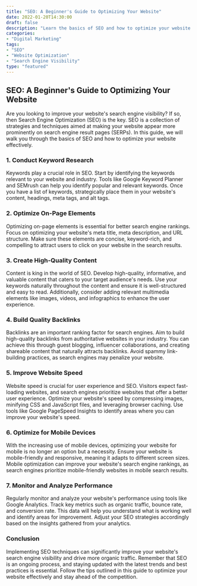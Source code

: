 ```yaml
---
title: "SEO: A Beginner's Guide to Optimizing Your Website"
date: 2022-01-20T14:30:00
draft: false
description: "Learn the basics of SEO and how to optimize your website for search engine visibility."
categories:
- "Digital Marketing"
tags:
- "SEO"
- "Website Optimization"
- "Search Engine Visibility"
type: "featured" 
---
```


## SEO: A Beginner's Guide to Optimizing Your Website

Are you looking to improve your website's search engine visibility? If so, then Search Engine Optimization (SEO) is the key. SEO is a collection of strategies and techniques aimed at making your website appear more prominently on search engine result pages (SERPs). In this guide, we will walk you through the basics of SEO and how to optimize your website effectively.

### 1. Conduct Keyword Research

Keywords play a crucial role in SEO. Start by identifying the keywords relevant to your website and industry. Tools like Google Keyword Planner and SEMrush can help you identify popular and relevant keywords. Once you have a list of keywords, strategically place them in your website's content, headings, meta tags, and alt tags.

### 2. Optimize On-Page Elements

Optimizing on-page elements is essential for better search engine rankings. Focus on optimizing your website's meta title, meta description, and URL structure. Make sure these elements are concise, keyword-rich, and compelling to attract users to click on your website in the search results.

### 3. Create High-Quality Content

Content is king in the world of SEO. Develop high-quality, informative, and valuable content that caters to your target audience's needs. Use your keywords naturally throughout the content and ensure it is well-structured and easy to read. Additionally, consider adding relevant multimedia elements like images, videos, and infographics to enhance the user experience.

### 4. Build Quality Backlinks

Backlinks are an important ranking factor for search engines. Aim to build high-quality backlinks from authoritative websites in your industry. You can achieve this through guest blogging, influencer collaborations, and creating shareable content that naturally attracts backlinks. Avoid spammy link-building practices, as search engines may penalize your website.

### 5. Improve Website Speed

Website speed is crucial for user experience and SEO. Visitors expect fast-loading websites, and search engines prioritize websites that offer a better user experience. Optimize your website's speed by compressing images, minifying CSS and JavaScript files, and leveraging browser caching. Use tools like Google PageSpeed Insights to identify areas where you can improve your website's speed.

### 6. Optimize for Mobile Devices

With the increasing use of mobile devices, optimizing your website for mobile is no longer an option but a necessity. Ensure your website is mobile-friendly and responsive, meaning it adapts to different screen sizes. Mobile optimization can improve your website's search engine rankings, as search engines prioritize mobile-friendly websites in mobile search results.

### 7. Monitor and Analyze Performance

Regularly monitor and analyze your website's performance using tools like Google Analytics. Track key metrics such as organic traffic, bounce rate, and conversion rate. This data will help you understand what is working well and identify areas for improvement. Adjust your SEO strategies accordingly based on the insights gathered from your analytics.

### Conclusion

Implementing SEO techniques can significantly improve your website's search engine visibility and drive more organic traffic. Remember that SEO is an ongoing process, and staying updated with the latest trends and best practices is essential. Follow the tips outlined in this guide to optimize your website effectively and stay ahead of the competition.
